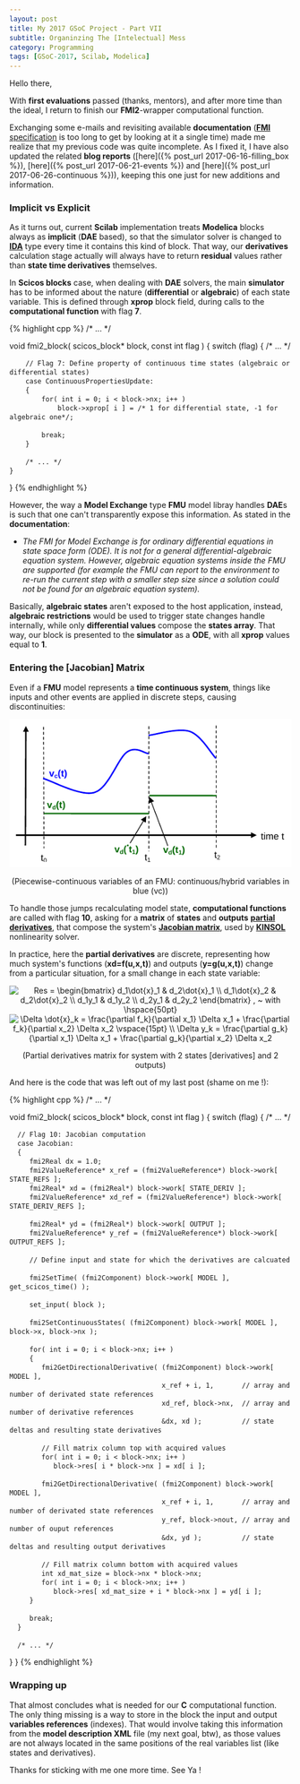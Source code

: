 ```yaml
---
layout: post
title: My 2017 GSoC Project - Part VII
subtitle: Organinzing The [Intelectual] Mess
category: Programming
tags: [GSoC-2017, Scilab, Modelica]
--- 
```


Hello there,

With **first evaluations** passed (thanks, mentors), and after more time than the ideal, I return to finish our **FMI2**-wrapper computational function.

Exchanging some e-mails and revisiting available **documentation** ([**FMI** specification](https://svn.modelica.org/fmi/branches/public/specifications/v2.0/FMI_for_ModelExchange_and_CoSimulation_v2.0.pdf) is too long to get by looking at it a single time) made me realize that my previous code was quite incomplete. As I fixed it, I have also updated the related **blog reports** ([here]({% post_url 2017-06-16-filling_box %}), [here]({% post_url 2017-06-21-events %}) and [here]({% post_url 2017-06-26-continuous %})), keeping this one just for new additions and information.

### Implicit vs Explicit

As it turns out, current **Scilab** implementation treats **Modelica** blocks always as **implicit** (**DAE** based), so that the simulator solver is changed to [**IDA**](https://computation.llnl.gov/projects/sundials/ida) type every time it contains this kind of block. That way, our **derivatives** calculation stage actually will always have to return **residual** values rather than **state time derivatives** themselves.

In **Scicos blocks** case, when dealing with **DAE** solvers, the main **simulator** has to be informed about the nature (**differential** or **algebraic**) of  each state variable. This is defined through **xprop** block field, during calls to the **computational function** with flag **7**.

{% highlight cpp %}
/* ... */

void fmi2_block( scicos_block* block, const int flag )
{
    switch (flag)
    {
        /* ... */
  
        // Flag 7: Define property of continuous time states (algebraic or differential states)
        case ContinuousPropertiesUpdate:
        {       
            for( int i = 0; i < block->nx; i++ )
                block->xprop[ i ] = /* 1 for differential state, -1 for algebraic one*/;
            
            break;
        }
    
        /* ... */
    }
}
{% endhighlight %}

However, the way a **Model Exchange** type **FMU** model libray handles **DAE**s is such that one can't transparently expose this information. As stated in the **documentation**:

- *The FMI for Model Exchange is for ordinary differential equations in state space form (ODE). It is not for a general differential-algebraic equation system. However, algebraic equation systems inside the FMU are supported (for example the FMU can report to the environment to re-run the current step with a smaller step size since a solution could not be found for an algebraic equation system).*

Basically, **algebraic states** aren't exposed to the host application, instead, **algebraic restrictions** would be used to trigger state changes handle internally, while only **differential values** compose the **states array**. That way, our block is presented to the **simulator** as a **ODE**, with all **xprop** values equal to **1**. 

### Entering the [Jacobian] Matrix

Even if a **FMU** model represents a **time continuous system**, things like inputs and other events are applied in discrete steps, causing discontinuities:

<p align="center">
  <img src="/img/continuous_discrete_time.png">
</p>
<p align="center">
  (Piecewise-continuous variables of an FMU: continuous/hybrid variables in blue (vc))
</p>

To handle those jumps recalculating model state, **computational functions** are called with flag **10**, asking for a **matrix** of **states** and **outputs** [**partial derivatives**](https://en.wikipedia.org/wiki/Partial_derivative), that compose the system's [**Jacobian matrix**](https://en.wikipedia.org/wiki/Jacobian_matrix_and_determinant), used by [**KINSOL**](https://computation.llnl.gov/projects/sundials/kinsol) nonlinearity solver.

In practice, here the **partial derivatives** are discrete, representing how much system's functions (**xd=f(u,x,t)**) and outputs (**y=g(u,x,t)**) change from a particular situation, for a small change in each state variable:

<p align="center">
  <img src="https://latex.codecogs.com/gif.latex?\dpi{150}&space;Res&space;=&space;\begin{bmatrix}&space;d_1\dot{x}_1&space;&&space;d_2\dot{x}_1&space;\\&space;d_1\dot{x}_2&space;&&space;d_2\dot{x}_2&space;\\&space;d_1y_1&space;&&space;d_1y_2&space;\\&space;d_2y_1&space;&&space;d_2y_2&space;\end{bmatrix}&space;,&space;~&space;with&space;\hspace{50pt}" title="Res = \begin{bmatrix} d_1\dot{x}_1 & d_2\dot{x}_1 \\ d_1\dot{x}_2 & d_2\dot{x}_2 \\ d_1y_1 & d_1y_2 \\ d_2y_1 & d_2y_2 \end{bmatrix} , ~ with \hspace{50pt}" />
  <img src="https://latex.codecogs.com/gif.latex?\dpi{150}&space;\Delta&space;\dot{x}_k&space;=&space;\frac{\partial&space;f_k}{\partial&space;x_1}&space;\Delta&space;x_1&space;&plus;&space;\frac{\partial&space;f_k}{\partial&space;x_2}&space;\Delta&space;x_2&space;\vspace{15pt}&space;\\&space;\Delta&space;y_k&space;=&space;\frac{\partial&space;g_k}{\partial&space;x_1}&space;\Delta&space;x_1&space;&plus;&space;\frac{\partial&space;g_k}{\partial&space;x_2}&space;\Delta&space;x_2" title="\Delta \dot{x}_k = \frac{\partial f_k}{\partial x_1} \Delta x_1 + \frac{\partial f_k}{\partial x_2} \Delta x_2 \vspace{15pt} \\ \Delta y_k = \frac{\partial g_k}{\partial x_1} \Delta x_1 + \frac{\partial g_k}{\partial x_2} \Delta x_2" />
</p>
<p align="center">
  (Partial derivatives matrix for system with 2 states [derivatives] and 2 outputs)
</p>

And here is the code that was left out of my last post (shame on me !):

{% highlight cpp %}
/* ... */

void fmi2_block( scicos_block* block, const int flag )
{
   switch (flag)
   {
      /* ... */
  
      // Flag 10: Jacobian computation
      case Jacobian:
      {
         fmi2Real dx = 1.0;
         fmi2ValueReference* x_ref = (fmi2ValueReference*) block->work[ STATE_REFS ];
         fmi2Real* xd = (fmi2Real*) block->work[ STATE_DERIV ];
         fmi2ValueReference* xd_ref = (fmi2ValueReference*) block->work[ STATE_DERIV_REFS ];
           
         fmi2Real* yd = (fmi2Real*) block->work[ OUTPUT ];
         fmi2ValueReference* y_ref = (fmi2ValueReference*) block->work[ OUTPUT_REFS ];
            
         // Define input and state for which the derivatives are calcuated
            
         fmi2SetTime( (fmi2Component) block->work[ MODEL ], get_scicos_time() );
            
         set_input( block );
            
         fmi2SetContinuousStates( (fmi2Component) block->work[ MODEL ], block->x, block->nx );
            
         for( int i = 0; i < block->nx; i++ )
         {
            fmi2GetDirectionalDerivative( (fmi2Component) block->work[ MODEL ],
                                          x_ref + i, 1,       // array and number of derivated state references 
                                          xd_ref, block->nx,  // array and number of derivative references
                                          &dx, xd );          // state deltas and resulting state derivatives
                
            // Fill matrix column top with acquired values
            for( int i = 0; i < block->nx; i++ )
               block->res[ i * block->nx ] = xd[ i ];
                
            fmi2GetDirectionalDerivative( (fmi2Component) block->work[ MODEL ],
                                          x_ref + i, 1,       // array and number of derivated state references 
                                          y_ref, block->nout, // array and number of ouput references
                                          &dx, yd );          // state deltas and resulting output derivatives
                
            // Fill matrix column bottom with acquired values
            int xd_mat_size = block->nx * block->nx;
            for( int i = 0; i < block->nx; i++ )
               block->res[ xd_mat_size + i * block->nx ] = yd[ i ];
         }
            
         break;
      }
    
      /* ... */
   }
}
{% endhighlight %}


### Wrapping up

That almost concludes what is needed for our **C** computational function. The only thing missing is a way to store in the block the input and output **variables references** (indexes). That would involve taking this information from the **model description XML** file (my next goal, btw), as those values are not always located in the same positions of the real variables list (like states and derivatives).  

Thanks for sticking with me one more time. See Ya !
